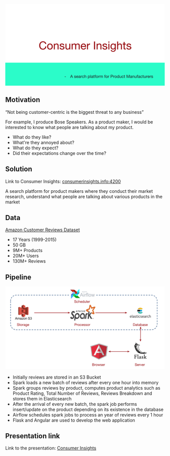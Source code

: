 ![Consumer Insights](src/angular/src/assets/cits.png)

## Motivation
“Not being customer-centric is the biggest threat to any business”

For example, I produce Bose Speakers. As a product maker, I would be interested to know what people are talking about
my product.
* What do they like?
* What're they annoyed about?
* What do they expect?
* Did their expectations change over the time?

## Solution
Link to Consumer Insights: [consumerinsights.info:4200](http://consumerinsights.info:4200/)

A search platform for product makers where they conduct their market research, understand what people are
talking about various products in the market


## Data
[Amazon Customer Reviews Dataset](https://registry.opendata.aws/amazon-reviews/)
* 17 Years (1999-2015)
* 50 GB
* 9M+ Products
* 20M+ Users
* 130M+ Reviews


## Pipeline
![Consumer Insights](src/angular/src/assets/pipeline.png)
* Initially reviews are stored in an S3 Bucket 
* Spark loads a new batch of reviews after every one hour into memory
* Spark groups reviews by product, computes product analytics such as Product Rating, Total Number of Reviews, Reviews Breakdown 
and stores them in Elasticsearch
* After the arrival of every new batch, the spark job performs insert/update on the 
product depending on its existence in the database 
* Airflow schedules spark jobs to process an year of reviews every 1 hour
* Flask and Angular are used to develop the web application


## Presentation link
Link to the presentation: [Consumer Insights](https://docs.google.com/presentation/d/1Y87Zx1paC_1mu5wxPh92PQM2EvLrC9RXcGUGLQR9pNU/edit?usp=sharing)